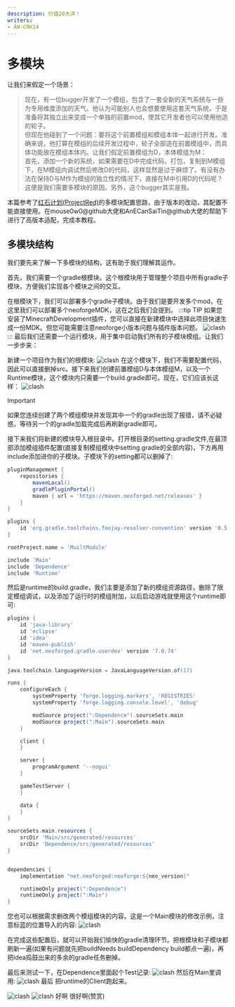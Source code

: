 ```yaml
---
description: 价值20大洋！
writers:
- AW-CRK14
---
```


# 多模块

让我们来假定一个场景：

> 现在，有一位bugger开发了一个模组，包含了一套全新的天气系统与一些为专用维度添加的天气。他认为可能别人也会想要使用这套天气系统，于是准备将其独立出来变成一个单独的前置mod，使其它开发者也可以使用他造的轮子。  
但现在他碰到了一个问题：要将这个前置模组和模组本体一起进行开发。准确来说，他打算在模组的后续开发过程中，轮子全部造在前置模组中，而具体功能放在模组本体内。让我们假定前置模组为D，本体模组为M：  
首先，添加一个新的系统，如果需要在D中完成代码，打包，复制到M模组下，在M模组内调试然后修改D的代码，这样显然是过于麻烦了。有没有办法在保持D与M作为模组的独立性的情况下，直接在M中引用D的代码呢？
这便是我们需要多模块的原因。另外，这个bugger其实是我。

本篇参考了[红石计划(ProjectRed)](https://www.mcmod.cn/class/164.html)的多模块配置思路，由于版本的改动，其配置不能直接使用。在mouse0w0@github大佬和AnECanSaiTin@github大佬的帮助下进行了高版本适配，完成本教程。

## 多模块结构

我们要先来了解一下多模块的结构，这有助于我们理解其运作。

首先，我们需要一个gradle根模块。这个根模块用于管理整个项目中所有gradle子模块，方便我们实现各个模块之间的交互。

在根模块下，我们可以部署多个gradle子模块。由于我们是要开发多个mod，在这里我们可以部署多个neoforgeMDK，这在之后我们会提到。
:::tip TIP
如果您安装了MinecraftDevelopment插件，您可以直接在新建模块中选择此项目快速生成一份MDK。但您可能需要注意neoforge小版本问题与插件版本问题。
![clash](/extra/multi_module_tip.png)
:::
最后我们还需要一个运行模块，用于集中启动我们所有的子模块模组。让我们一步步来：

新建一个项目作为我们的根模块:
![clash](/extra/multi_module_1.png)
在这个模块下，我们不需要配置代码，因此可以直接删掉src。接下来我们创建前置模组D与本体模组M，以及一个Runtime模块，这个模块内只需要一个build.gradle即可。现在，它们应该长这样：
![clash](/extra/multi_module_2.png)
> [!IMPORTANT]
> 如果您连续创建了两个模组模块并发现其中一个的gradle出现了报错，请不必疑惑，等待另一个的gradle加载完成后再刷新gradle即可。

接下来我们将新建的模块导入根目录中。打开根目录的setting.gradle文件,在最顶部添加模组插件配置(直接复制模组模块中setting.gradle的全部内容)，下方再用include添加进你的子模块。子模块下的setting都可以删掉了:
```groovy
pluginManagement {
    repositories {
        mavenLocal()
        gradlePluginPortal()
        maven { url = 'https://maven.neoforged.net/releases' }
    }
}

plugins {
    id 'org.gradle.toolchains.foojay-resolver-convention' version '0.5.0'
}

rootProject.name = 'MuiltModule'

include 'Main'
include 'Dependence'
include 'Runtime'
```

然后是runtime的build.gradle，我们主要是添加了新的模组资源路径，删除了限定模组调试，以及添加了运行时的模组附加，以后启动游戏就使用这个runtime即可:
```groovy
plugins {
    id 'java-library'
    id 'eclipse'
    id 'idea'
    id 'maven-publish'
    id 'net.neoforged.gradle.userdev' version '7.0.74'
}

java.toolchain.languageVersion = JavaLanguageVersion.of(17)

runs {
    configureEach {
        systemProperty 'forge.logging.markers', 'REGISTRIES'
        systemProperty 'forge.logging.console.level', 'debug'

        modSource project(":Dependence").sourceSets.main
        modSource project(":Main").sourceSets.main
    }

    client {
    }

    server {
        programArgument '--nogui'
    }

    gameTestServer {
    }

    data {
    }
}

sourceSets.main.resources {
    srcDir 'Main/src/generated/resources'
    srcDir 'Dependence/src/generated/resources'
}


dependencies {
    implementation "net.neoforged:neoforge:${neo_version}"

    runtimeOnly project(":Dependence")
    runtimeOnly project(":Main")
}
```

您也可以根据需求删改两个模组模块的内容。这是一个Main模块的修改示例，注意标蓝的位置导入的内容:
![clash](/extra/multi_module_3.png)

在完成这些配置后，就可以开始我们愉快的gradle清理环节。把根模块和子模块都刷新一遍(如果有问题就先把buildNeeds buildDependency build都点一遍)，再把idea捣鼓出来的多余的gradle任务删掉。

最后来测试一下，在Dependence里面起个Test记录:
![clash](/extra/multi_module_4.png)
然后在Main里调用:
![clash](/extra/multi_module_5.png)
最后 把runtime的Client跑起来。

![clash](/extra/multi_module_6.png)
![clash](/extra/multi_module_7.png)
好啊 很好啊(赞赏)